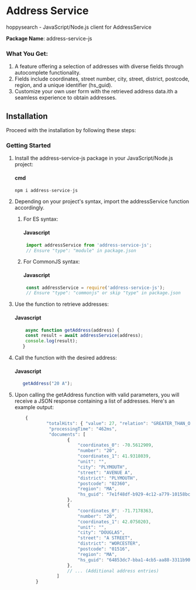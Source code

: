 # Address Service

hoppysearch - JavaScript/Node.js client for AddressService

**Package Name**: address-service-js

### What You Get:

1. A feature offering a selection of addresses with diverse fields through autocomplete functionality.
2. Fields include coordinates, street number, city, street, district, postcode, region, and a unique identifier (hs_guid).
3. Customize your own user form with the retrieved address data.ith a seamless experience to obtain addresses.

## Installation

Proceed with the installation by following these steps:

### Getting Started

1. Install the address-service-js package in your JavaScript/Node.js project:

    #### cmd 

    ```javascript
    npm i address-service-js
    ```

2. Depending on your project's syntax, import the addressService function accordingly.

    1. For ES syntax:

       #### Javascript

       ```javascript
        import addressService from 'address-service-js';
        // Ensure "type": "module" in package.json
       ``` 

    2. For CommonJS syntax:

       #### Javascript

       ```javascript
        const addressService = require('address-service-js');
        // Ensure "type": "commonjs" or skip "type" in package.json
       ```   

3. Use the function to retrieve addresses:

    #### Javascript

    ```javascript
        async function getAddress(address) {
        const result = await addressService(address);
        console.log(result);
       }
    ```

4. Call the function with the desired address:

    #### Javascript

    ```javascript
       getAddress("20 A");
    ```   

5. Upon calling the getAddress function with valid parameters, you will receive a JSON response containing a list of addresses. Here's an example output:

    ```javascript
        {
                "totalHits": { "value": 27, "relation": "GREATER_THAN_OR_EQUAL_TO" },
                 "processingTime": "462ms",
                 "documents": [
                        {
                            "coordinates_0": -70.5612909,
                            "number": "20",
                            "coordinates_1": 41.9318039,
                            "unit": "",
                            "city": "PLYMOUTH",
                            "street": "AVENUE A",
                            "district": "PLYMOUTH",
                            "postcode": "02360",
                            "region": "MA",
                            "hs_guid": "7e1f48df-b929-4c12-a779-10158bc9370d"
                        },
                        {
                            "coordinates_0": -71.7178363,
                            "number": "20",
                            "coordinates_1": 42.0750203,
                            "unit": "",
                            "city": "DOUGLAS",
                            "street": "A STREET",
                            "district": "WORCESTER",
                            "postcode": "01516",
                            "region": "MA",
                            "hs_guid": "64853dc7-bba1-4cb5-aa88-3311b90e914b"
                        },
                        // ... (Additional address entries)
                    ]
            }
    ```
    